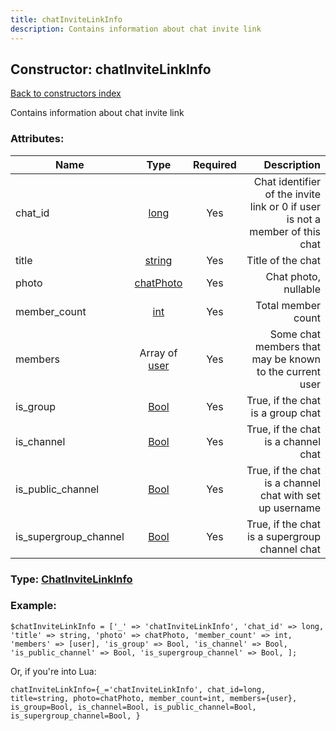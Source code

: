 ```yaml
---
title: chatInviteLinkInfo
description: Contains information about chat invite link
---
```

## Constructor: chatInviteLinkInfo  
[Back to constructors index](index.md)



Contains information about chat invite link

### Attributes:

| Name     |    Type       | Required | Description |
|----------|:-------------:|:--------:|------------:|
|chat\_id|[long](../types/long.md) | Yes|Chat identifier of the invite link or 0 if user is not a member of this chat|
|title|[string](../types/string.md) | Yes|Title of the chat|
|photo|[chatPhoto](../types/chatPhoto.md) | Yes|Chat photo, nullable|
|member\_count|[int](../types/int.md) | Yes|Total member count|
|members|Array of [user](../constructors/user.md) | Yes|Some chat members that may be known to the current user|
|is\_group|[Bool](../types/Bool.md) | Yes|True, if the chat is a group chat|
|is\_channel|[Bool](../types/Bool.md) | Yes|True, if the chat is a channel chat|
|is\_public\_channel|[Bool](../types/Bool.md) | Yes|True, if the chat is a channel chat with set up username|
|is\_supergroup\_channel|[Bool](../types/Bool.md) | Yes|True, if the chat is a supergroup channel chat|



### Type: [ChatInviteLinkInfo](../types/ChatInviteLinkInfo.md)


### Example:

```
$chatInviteLinkInfo = ['_' => 'chatInviteLinkInfo', 'chat_id' => long, 'title' => string, 'photo' => chatPhoto, 'member_count' => int, 'members' => [user], 'is_group' => Bool, 'is_channel' => Bool, 'is_public_channel' => Bool, 'is_supergroup_channel' => Bool, ];
```  

Or, if you're into Lua:  


```
chatInviteLinkInfo={_='chatInviteLinkInfo', chat_id=long, title=string, photo=chatPhoto, member_count=int, members={user}, is_group=Bool, is_channel=Bool, is_public_channel=Bool, is_supergroup_channel=Bool, }

```


